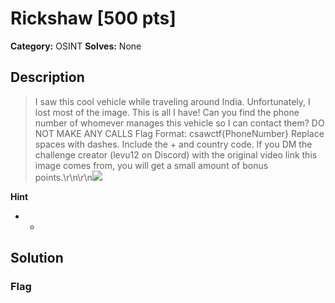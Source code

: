 # Rickshaw [500 pts]

**Category:** OSINT
**Solves:** None

## Description
>I saw this cool vehicle while traveling around India. Unfortunately, I lost most of the image. This is all I have! Can you find the phone number of whomever manages this vehicle so I can contact them? DO NOT MAKE ANY CALLS Flag Format: csawctf{PhoneNumber} Replace spaces with dashes. Include the + and country code. If you DM the challenge creator (levu12 on Discord) with the original video link this image comes from, you will get a small amount of bonus points.\r\n\r\n![](https://terraform-20240903023243177200000004.s3.us-east-1.amazonaws.com/rickshaw.JPG?X-Amz-Algorithm=AWS4-HMAC-SHA256&X-Amz-Credential=AKIAQ3EGP65LZRKGL2WM%2F20240906%2Fus-east-1%2Fs3%2Faws4_request&X-Amz-Date=20240906T000810Z&X-Amz-Expires=432000&X-Amz-SignedHeaders=host&X-Amz-Signature=a9650d4bdaec47589550f835956e65aa9c266853b69c276223c668fd9c75dcfa)

**Hint**
* -

## Solution

### Flag

